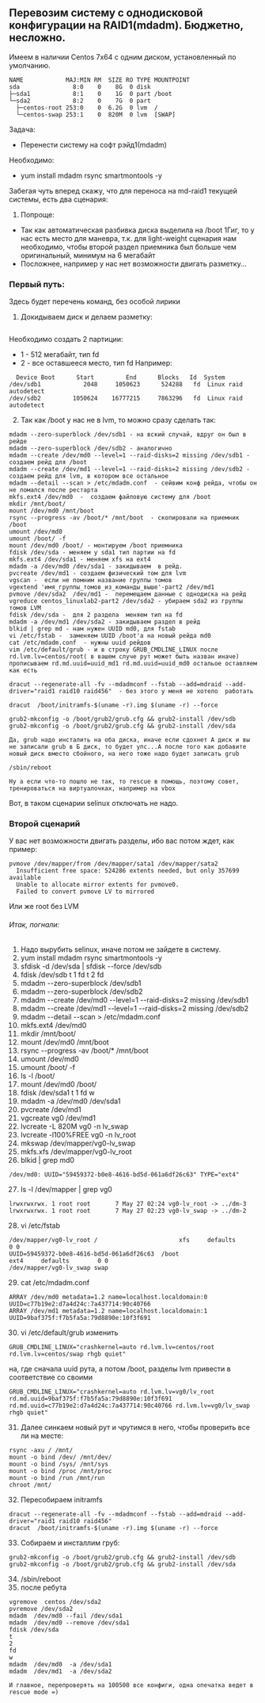 ## Перевозим систему с однодисковой конфигурации на RAID1(mdadm). Бюджетно, несложно.

Имеем в наличии Centos 7x64 с одним диском, установленный по умолчанию.

```
NAME            MAJ:MIN RM  SIZE RO TYPE MOUNTPOINT
sda               8:0    0    8G  0 disk
├─sda1            8:1    0    1G  0 part /boot
└─sda2            8:2    0    7G  0 part
  ├─centos-root 253:0    0  6.2G  0 lvm  /
  └─centos-swap 253:1    0  820M  0 lvm  [SWAP]
```
Задача:
* Перенести систему на софт рэйд1(mdadm)

Необходимо:
* yum install mdadm rsync smartmontools -y

Забегая чуть вперед скажу, что для переноса на md-raid1 текущей системы, есть два  сценария:
1. Попроще:
 * Так как автоматическая разбивка диска выделила на /boot 1Гиг, то у нас есть место для маневра, т.к. для light-weight сценария нам необходимо, чтобы второй раздел приемника был больше чем оригинальный, минимум на 6 мегабайт
 * Посложнее, например у нас нет возможности двигать разметку...

### Первый путь:
Здесь будет перечень команд, без особой лирики
1. Докидываем диск и делаем разметку:

 ``` fdisk /dev/sd(ваша букава)
 ```
 Необходимо создать 2 партиции:
  * 1 - 512 мегабайт, тип fd
  * 2 - все оставшееся место, тип fd
  Например:

```
  Device Boot      Start         End      Blocks   Id  System
/dev/sdb1            2048     1050623      524288   fd  Linux raid autodetect
/dev/sdb2         1050624    16777215     7863296   fd  Linux raid autodetect
```

2. Так как /boot у нас не в lvm, то можно сразу сделать так:

```
mdadm --zero-superblock /dev/sdb1 - на вский случай, вдруг он был в рейде
mdadm --zero-superblock /dev/sdb2 - аналогично
mdadm --create /dev/md0 --level=1 --raid-disks=2 missing /dev/sdb1 - создаем рейд для /boot
mdadm --create /dev/md1 --level=1 --raid-disks=2 missing /dev/sdb2 - создаем рейд для lvm, в котором все остальное
mdadm --detail --scan > /etc/mdadm.conf  - сейвим конф рейда, чтобы он не ломался после рестарта
mkfs.ext4 /dev/md0  -  создаем файловую систему для /boot
mkdir /mnt/boot/
mount /dev/md0 /mnt/boot
rsync --progress -av /boot/* /mnt/boot  - скопировали на приемник /boot
umount /dev/md0
umount /boot/ -f
mount /dev/md0 /boot/ - монтируем /boot приемника
fdisk /dev/sda - меняем у sda1 тип партии на fd
mkfs.ext4 /dev/sda1 - меняем xfs на ext4
mdadm -a /dev/md0 /dev/sda1 - закидываем  в рейд.
pvcreate /dev/md1 - создаем физический том для lvm
vgscan -  если не помним название группы томов
vgextend 'имя_группы_томов_из_команды_выше'-part2 /dev/md1
pvmove /dev/sda2  /dev/md1 -  перемещаем данные с однодиска на рейд
vgreduce centos_linuxlab2-part2 /dev/sda2 - убираем sda2 из группы томов LVM
fdisk /dev/sda -  для 2 раздела  меняем тип на fd
mdadm -a /dev/md1 /dev/sda2 - закидываем раздел в рейд
blkid | grep md - нам нужен UUID md0, для fstab
vi /etc/fstab -  заменяем UUID /boot'а на новый рейда md0
cat /etc/mdadm.conf  - нужны uuid рейдов
vim /etc/default/grub - и в строку GRUB_CMDLINE_LINUX после rd.lvm.lv=centos/root( в вашем случе рут может быть назван иначе) прописываем rd.md.uuid=uuid_md1 rd.md.uuid=uuid_md0 остальое оставляем как есть

dracut --regenerate-all -fv --mdadmconf --fstab --add=mdraid --add-driver="raid1 raid10 raid456"  - без этого у меня не хотело  работать

dracut  /boot/initramfs-$(uname -r).img $(uname -r) --force

grub2-mkconfig -o /boot/grub2/grub.cfg && grub2-install /dev/sdb
grub2-mkconfig -o /boot/grub2/grub.cfg && grub2-install /dev/sda

Да, grub надо инсталить на оба диска, иначе если сдохнет А диск и вы не записали grub в Б диск, то будет упс...А после того как добавите новый диск вместо сбойного, на него тоже надо будет записать grub

/sbin/reboot

Ну а если что-то пошло не так, то rescue в помощь, поэтому совет, тренироваться на виртуалочках, например на vbox
```
Вот, в таком сценарии selinux отключать не надо.

### Второй сценарий
У вас нет возможности двигать разделы, ибо вас потом ждет, как пример:

```
pvmove /dev/mapper/from /dev/mapper/sata1 /dev/mapper/sata2
  Insufficient free space: 524286 extents needed, but only 357699 available
  Unable to allocate mirror extents for pvmove0.
  Failed to convert pvmove LV to mirrored
  ```

Или же root без LVM

###### Итак, погнали:
1. Надо вырубить selinux, иначе потом не зайдете в систему.
2. yum install mdadm rsync smartmontools -y
3. sfdisk -d /dev/sda | sfdisk --force /dev/sdb
4. fdisk /dev/sdb
t
1
fd
t
2
fd
5. mdadm --zero-superblock /dev/sdb1
6. mdadm --zero-superblock /dev/sdb2
7. mdadm --create /dev/md0 --level=1 --raid-disks=2 missing /dev/sdb1
8. mdadm --create /dev/md1 --level=1 --raid-disks=2 missing /dev/sdb2
9. mdadm --detail --scan > /etc/mdadm.conf
10. mkfs.ext4 /dev/md0
11. mkdir /mnt/boot/
12. mount /dev/md0 /mnt/boot
13. rsync --progress -av /boot/* /mnt/boot
14. umount /dev/md0
15. umount /boot/ -f
16. ls -l /boot/
17. mount /dev/md0 /boot/
18. fdisk /dev/sda1
t
1
fd
w
19. mdadm -a /dev/md0 /dev/sda1
20. pvcreate /dev/md1
21. vgcreate vg0 /dev/md1
22. lvcreate -L 820M vg0 -n lv_swap
23. lvcreate -l100%FREE vg0 -n lv_root
24. mkswap /dev/mapper/vg0-lv_swap
25. mkfs.xfs /dev/mapper/vg0-lv_root
26. blkid | grep md0
```
/dev/md0: UUID="59459372-b0e8-4616-bd5d-061a6df26c63" TYPE="ext4"
```
27. ls -l /dev/mapper | grep vg0

```
lrwxrwxrwx. 1 root root       7 May 27 02:24 vg0-lv_root -> ../dm-3
lrwxrwxrwx. 1 root root       7 May 27 02:23 vg0-lv_swap -> ../dm-2

```
28. vi /etc/fstab
```
/dev/mapper/vg0-lv_root /                       xfs     defaults        0 0
UUID=59459372-b0e8-4616-bd5d-061a6df26c63  /boot                   ext4     defaults        0 0
/dev/mapper/vg0-lv_swap swap
```
29. cat /etc/mdadm.conf

```
ARRAY /dev/md0 metadata=1.2 name=localhost.localdomain:0 UUID=c77b19e2:d7a4d24c:7a437714:90c40766
ARRAY /dev/md1 metadata=1.2 name=localhost.localdomain:1 UUID=9baf375f:f7b5fa5a:79d8890e:10f3f691
```
30. vi /etc/default/grub
изменить
```
GRUB_CMDLINE_LINUX="crashkernel=auto rd.lvm.lv=centos/root rd.lvm.lv=centos/swap rhgb quiet"
```
на, где сначала uuid рута, а потом /boot, разделы lvm  привести в соответствие со своими
```
GRUB_CMDLINE_LINUX="crashkernel=auto rd.lvm.lv=vg0/lv_root rd.md.uuid=9baf375f:f7b5fa5a:79d8890e:10f3f691 rd.md.uuid=c77b19e2:d7a4d24c:7a437714:90c40766 rd.lvm.lv=vg0/lv_swap rhgb quiet"
```
31. Далее синкаем новый рут и чрутимся в него, чтобы проверить все ли на месте:
```
rsync -axu / /mnt/
mount -o bind /dev/ /mnt/dev/
mount -o bind /sys/ /mnt/sys
mount -o bind /proc /mnt/proc
mount -o bind /run /mnt/run  
chroot /mnt/
```
32. Пересобираем initramfs
```
dracut --regenerate-all -fv --mdadmconf --fstab --add=mdraid --add-driver="raid1 raid10 raid456"
dracut  /boot/initramfs-$(uname -r).img $(uname -r) --force
```
33. Собираем и инсталлим груб:
```
grub2-mkconfig -o /boot/grub2/grub.cfg && grub2-install /dev/sdb
grub2-mkconfig -o /boot/grub2/grub.cfg && grub2-install /dev/sda
```
34. /sbin/reboot
35. после ребута
```
vgremove  centos /dev/sda2
pvremove /dev/sda2
mdadm  /dev/md0 --fail /dev/sda1
mdadm  /dev/md0 --remove /dev/sda1
fdisk /dev/sda
t
2
fd
w
mdadm  /dev/md0  -a /dev/sda1
mdadm  /dev/md1  -a /dev/sda2

И главное, перепроверять на 100500 все конфиги, одна опечатка ведет в rescue mode =)
